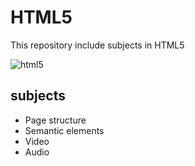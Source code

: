 # HTML5
This repository include subjects in HTML5

![html5](https://user-images.githubusercontent.com/29695545/45429108-4bab9900-b6ab-11e8-9523-b5b58b77ecfc.png)



## subjects
* Page structure
* Semantic elements
* Video
* Audio
